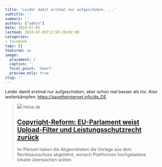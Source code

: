 ```yaml
---
title: 'Leider damit erstmal nur aufgeschoben, ...'
subtitle: ''
summary: ''
authors: ["admin"]
date: 2018-07-05
lastmod: 2018-07-05T13:59:20+02:00
categories:
- facebook
tags: []
featured: no
image:
  placement: 1
  caption: ''
  focal_point: 'Smart'
  preview_only: true
slug: ''
---
```

Leider damit erstmal nur aufgeschoben, aber schon mal besser als nix. Also weiterkämpfen: https://savetheinternet.info/de_DE
> [![](https://heise.cloudimg.io/bound/1200x1200/q85.png-lossy-85.webp-lossy-85.foil1/_www-heise-de_/imgs/18/2/4/5/6/3/2/1/EU-Justiz-52477ad5711cbcfe-1d5dbfee94bae782-21efff124fb75f0a-08dc01ce98c565f2.png)](https://www.heise.de/newsticker/meldung/Copyright-Reform-EU-Parlament-weist-Upload-Filter-und-Leistungsschutzrecht-zurueck-4100485.html)
> heise.de
> ## [Copyright-Reform: EU-Parlament weist Upload-Filter und Leistungsschutzrecht zurück](https://www.heise.de/newsticker/meldung/Copyright-Reform-EU-Parlament-weist-Upload-Filter-und-Leistungsschutzrecht-zurueck-4100485.html)
>
>Im Plenum haben die Abgeordneten die Vorlage aus dem Rechtsausschuss abgelehnt, wonach Plattformen hochgeladene Inhalte überwachen sollten.

